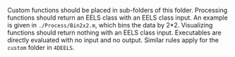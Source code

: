 Custom functions should be placed in sub-folders of this folder. Processing functions should return an EELS class with an EELS class input. An example is given in `./Process/Bin2x2.m`, which bins the data by 2*2. Visualizing functions should return nothing with an EELS class input. Executables are directly evaluated with no input and no output. Similar rules apply for the `custom` folder in `4DEELS`.
